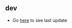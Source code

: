 <!-- https://developers.home-assistant.io/docs/add-ons/presentation#keeping-a-changelog -->

## dev

- Go [here](https://github.com/bertrandgressier/mcz-stove-gateway/commits/main/) to see last update 

